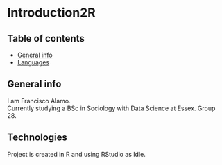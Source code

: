 # Introduction2R
## Table of contents
* [General info](#general-info)
* [Languages](#technologies)

## General info
  I am Francisco Alamo.<br/>
  Currently studying a BSc in Sociology with Data Science at Essex.
  Group 28.
  
## Technologies
Project is created in R and using RStudio as Idle.
  
 
